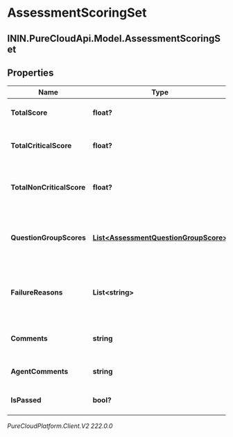 # AssessmentScoringSet

## ININ.PureCloudApi.Model.AssessmentScoringSet

## Properties

|Name | Type | Description | Notes|
|------------ | ------------- | ------------- | -------------|
| **TotalScore** | **float?** | The total score of the answers | [optional] |
| **TotalCriticalScore** | **float?** | The total score for the critical questions | [optional] |
| **TotalNonCriticalScore** | **float?** | The total score for the non-critical questions | [optional] |
| **QuestionGroupScores** | [**List&lt;AssessmentQuestionGroupScore&gt;**](AssessmentQuestionGroupScore) | The individual scores for each question group | |
| **FailureReasons** | **List&lt;string&gt;** | If the assessment was not passed, the reasons for failure. | [optional] |
| **Comments** | **string** | Comments provided for these answers. | [optional] |
| **AgentComments** | **string** | Comments provided by agent. | [optional] |
| **IsPassed** | **bool?** | True if the assessment was passed | [optional] |



_PureCloudPlatform.Client.V2 222.0.0_
